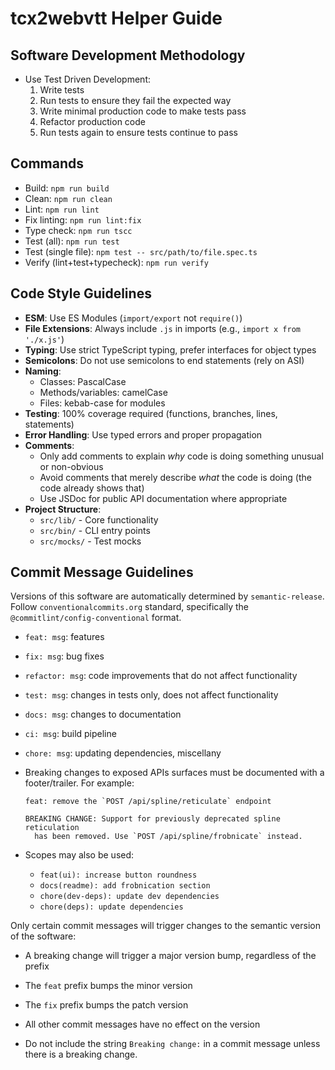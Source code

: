 # tcx2webvtt Helper Guide

## Software Development Methodology

- Use Test Driven Development:
  1. Write tests
  2. Run tests to ensure they fail the expected way
  3. Write minimal production code to make tests pass
  4. Refactor production code
  5. Run tests again to ensure tests continue to pass

## Commands

- Build: `npm run build`
- Clean: `npm run clean`
- Lint: `npm run lint`
- Fix linting: `npm run lint:fix`
- Type check: `npm run tscc`
- Test (all): `npm run test`
- Test (single file): `npm test -- src/path/to/file.spec.ts`
- Verify (lint+test+typecheck): `npm run verify`

## Code Style Guidelines

- **ESM**: Use ES Modules (`import/export` not `require()`)
- **File Extensions**: Always include `.js` in imports (e.g., `import x from './x.js'`)
- **Typing**: Use strict TypeScript typing, prefer interfaces for object types
- **Semicolons**: Do not use semicolons to end statements (rely on ASI)
- **Naming**:
  - Classes: PascalCase
  - Methods/variables: camelCase
  - Files: kebab-case for modules
- **Testing**: 100% coverage required (functions, branches, lines, statements)
- **Error Handling**: Use typed errors and proper propagation
- **Comments**:
  - Only add comments to explain _why_ code is doing something unusual or non-obvious
  - Avoid comments that merely describe _what_ the code is doing (the code already shows that)
  - Use JSDoc for public API documentation where appropriate
- **Project Structure**:
  - `src/lib/` - Core functionality
  - `src/bin/` - CLI entry points
  - `src/mocks/` - Test mocks

## Commit Message Guidelines

Versions of this software are automatically determined by `semantic-release`. Follow
`conventionalcommits.org` standard, specifically the `@commitlint/config-conventional`
format.

- `feat: msg`: features
- `fix: msg`: bug fixes
- `refactor: msg`: code improvements that do not affect functionality
- `test: msg`: changes in tests only, does not affect functionality
- `docs: msg`: changes to documentation
- `ci: msg`: build pipeline
- `chore: msg`: updating dependencies, miscellany
- Breaking changes to exposed APIs surfaces must be documented with a footer/trailer. For
  example:

  ```
  feat: remove the `POST /api/spline/reticulate` endpoint

  BREAKING CHANGE: Support for previously deprecated spline reticulation
    has been removed. Use `POST /api/spline/frobnicate` instead.
  ```

- Scopes may also be used:
  - `feat(ui): increase button roundness`
  - `docs(readme): add frobnication section`
  - `chore(dev-deps): update dev dependencies`
  - `chore(deps): update dependencies`

Only certain commit messages will trigger changes to the semantic version of the software:

- A breaking change will trigger a major version bump, regardless of the prefix
- The `feat` prefix bumps the minor version
- The `fix` prefix bumps the patch version
- All other commit messages have no effect on the version

- Do not include the string `Breaking change:` in a commit message unless there is a breaking change.